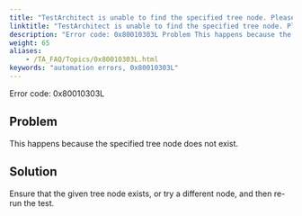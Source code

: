 ```yaml
--- 
title: "TestArchitect is unable to find the specified tree node. Please check that the *<path\\>* tree node in the *<controlName\\>* control, which resides in the *<windowName\\>* window, exists."
linktitle: "TestArchitect is unable to find the specified tree node. Please check that the *<path\\>* tree node in the *<controlName\\>* control, which resides in the *<windowName\\>* window, exists."
description: "Error code: 0x80010303L Problem This happens because the specified tree node does not exist. Solution Ensure that the given tree node exists, or try a different node, and then re-run the test."
weight: 65
aliases: 
    - /TA_FAQ/Topics/0x80010303L.html
keywords: "automation errors, 0x80010303L"
---
```


Error code: 0x80010303L

## Problem

This happens because the specified tree node does not exist.

## Solution

Ensure that the given tree node exists, or try a different node, and then re-run the test.





